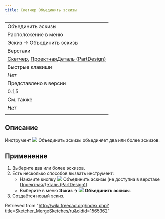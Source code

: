 ```yaml
---
title: Скетчер Объединить эскизы
---
```

|  |
| --- |
| Объединить эскизы |
| Расположение в меню |
| Эскиз → Объединить эскизы |
| Верстаки |
| [Скетчер](/Sketcher_Workbench/ru "Sketcher Workbench/ru"), [ПроектнаяДеталь (PartDesign)](/PartDesign_Workbench/ru "PartDesign Workbench/ru") |
| Быстрые клавиши |
| *Нет* |
| Представлено в версии |
| 0.15 |
| См. также |
| *Нет* |
|  |

## Описание

Инструмент ![](/images/Sketcher_MergeSketches.svg) Объединить эскизы объединяет два или более эскизов.

## Применение

1. Выберите два или более эскизов.
2. Есть несколько способов вызвать инструмент:
   * Нажмите кнопку ![](/images/Sketcher_MergeSketches.svg) Объединить эскизы (не доступна в верстаке [ПроектнаяДеталь (PartDesign)](/PartDesign_Workbench/ru "PartDesign Workbench/ru")).
   * Выберите в меню **Эскиз → ![](/images/Sketcher_MergeSketches.svg) Объединить эскизы**.
3. Создаётся новый эскиз.

Retrieved from "<http://wiki.freecad.org/index.php?title=Sketcher_MergeSketches/ru&oldid=1565362>"